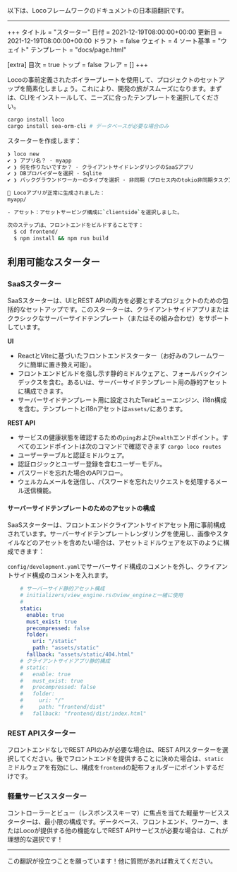 以下は、Locoフレームワークのドキュメントの日本語翻訳です。

---

+++
タイトル = "スターター"
日付 = 2021-12-19T08:00:00+00:00
更新日 = 2021-12-19T08:00:00+00:00
ドラフト = false
ウェイト = 4
ソート基準 = "ウェイト"
テンプレート = "docs/page.html"

[extra]
目次 = true
トップ = false
フレア = []
+++

Locoの事前定義されたボイラープレートを使用して、プロジェクトのセットアップを簡素化しましょう。これにより、開発の旅がスムーズになります。まずは、CLIをインストールして、ニーズに合ったテンプレートを選択してください。

<!-- <snip id="quick-installation-command" inject_from="yaml" template="sh"> -->
```sh
cargo install loco
cargo install sea-orm-cli # データベースが必要な場合のみ
```
<!-- </snip> -->

スターターを作成します：

<!-- <snip id="loco-cli-new-from-template" inject_from="yaml" template="sh"> -->
```sh
❯ loco new
✔ ❯ アプリ名？ · myapp
✔ ❯ 何を作りたいですか？ · クライアントサイドレンダリングのSaaSアプリ
✔ ❯ DBプロバイダーを選択 · Sqlite
✔ ❯ バックグラウンドワーカーのタイプを選択 · 非同期（プロセス内のtokio非同期タスク）

🚂 Locoアプリが正常に生成されました：
myapp/

- アセット：アセットサービング構成に`clientside`を選択しました。

次のステップは、フロントエンドをビルドすることです：
  $ cd frontend/
  $ npm install && npm run build
```
<!-- </snip> -->

## 利用可能なスターター

### SaaSスターター

SaaSスターターは、UIとREST APIの両方を必要とするプロジェクトのための包括的なセットアップです。このスターターは、クライアントサイドアプリまたはクラシックなサーバーサイドテンプレート（またはその組み合わせ）をサポートしています。

**UI**

- ReactとViteに基づいたフロントエンドスターター（お好みのフレームワークに簡単に置き換え可能）。
- フロントエンドビルドを指し示す静的ミドルウェアと、フォールバックインデックスを含む。あるいは、サーバーサイドテンプレート用の静的アセットに構成できます。
- サーバーサイドテンプレート用に設定されたTeraビューエンジン、i18n構成を含む。テンプレートとi18nアセットは`assets/`にあります。

**REST API**

- サービスの健康状態を確認するための`ping`および`health`エンドポイント。すべてのエンドポイントは次のコマンドで確認できます `cargo loco routes`
- ユーザーテーブルと認証ミドルウェア。
- 認証ロジックとユーザー登録を含むユーザーモデル。
- パスワードを忘れた場合のAPIフロー。
- ウェルカムメールを送信し、パスワードを忘れたリクエストを処理するメール送信機能。

#### サーバーサイドテンプレートのためのアセットの構成

SaaSスターターは、フロントエンドクライアントサイドアセット用に事前構成されています。サーバーサイドテンプレートレンダリングを使用し、画像やスタイルなどのアセットを含めたい場合は、アセットミドルウェアを以下のように構成できます：

`config/development.yaml`でサーバーサイド構成のコメントを外し、クライアントサイド構成のコメントを入れます。

```yaml
    # サーバーサイド静的アセット構成
    # initializers/view_engine.rsのview_engineと一緒に使用
    #
    static:
      enable: true
      must_exist: true
      precompressed: false
      folder:
        uri: "/static"
        path: "assets/static"
      fallback: "assets/static/404.html"
    # クライアントサイドアプリ静的構成
    # static:
    #   enable: true
    #   must_exist: true
    #   precompressed: false
    #   folder:
    #     uri: "/"
    #     path: "frontend/dist"
    #   fallback: "frontend/dist/index.html"
```

### REST APIスターター

フロントエンドなしでREST APIのみが必要な場合は、REST APIスターターを選択してください。後でフロントエンドを提供することに決めた場合は、`static`ミドルウェアを有効にし、構成を`frontend`の配布フォルダーにポイントするだけです。

### 軽量サービススターター

コントローラーとビュー（レスポンススキーマ）に焦点を当てた軽量サービススターターは、最小限の構成です。データベース、フロントエンド、ワーカー、またはLocoが提供する他の機能なしでREST APIサービスが必要な場合は、これが理想的な選択です！

--- 

この翻訳が役立つことを願っています！他に質問があれば教えてください。
